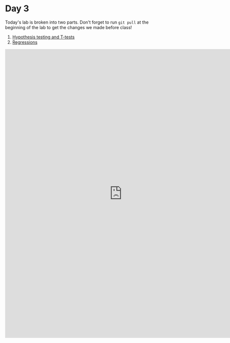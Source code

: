 # Day 3

Today's lab is broken into two parts.  Don't forget to run `git pull` at the beginning of the lab to get the changes we made before class!

1. [Hypothesis testing and T-tests](./hypothesis_testing.html)
1. [Regressions](./regression.html)


<iframe src="https://docs.google.com/spreadsheet/embeddedform?formkey=dFczUHpKMXA5ZmhaaVZIb1JOS29tcGc6MQ" width="760" height="939" frameborder="0" marginheight="0" marginwidth="0">Loading...</iframe>

